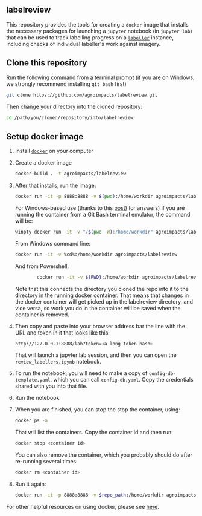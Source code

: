 ## labelreview

This repository provides the tools for creating a `docker` image that installs the necessary packages for launching a `jupyter` notebook (in `jupyter lab`)  that can be used to track labelling progress on a [`labeller`](https://github.com/agroimpacts/labeller) instance, including checks of individual labeller's work against imagery. 


## Clone this repository

Run the following command from a terminal prompt (if you are on Windows, we strongly recommend installing `git bash` first)

```bash
git clone https://github.com/agroimpacts/labelreview.git
```

Then change your directory into the cloned repository:

```bash
cd /path/you/cloned/repository/into/labelreview
```

## Setup docker image

1. Install [`docker`](https://docs.docker.com/get-docker/) on your computer

2. Create a docker image

    ```bash
    docker build . -t agroimpacts/labelreview
    ```
3. After that installs, run the image:

    ```bash
    docker run -it -p 8888:8888 -v $(pwd):/home/workdir agroimpacts/labelreview
    ```

    For Windows-based use (thanks to this [post](https://stackoverflow.com/questions/41485217/mount-current-directory-as-a-volume-in-docker-on-windows-10)) for answers) if you are running the container from a Git Bash terminal emulator, the command will be:

    ```bash
    winpty docker run -it -v "/$(pwd -W):/home/workdir" agroimpacts/labelreview
    ```

    From Windows command line:

    ```bash
    docker run -it -v %cd%:/home/workdir agroimpacts/labelreview
    ```

    And from Powershell:

    ```bash
            docker run -it -v ${PWD}:/home/workdir agroimpacts/labelreview
    ```

    Note that this connects the directory you cloned the repo into it to the directory in the running docker container. That means that changes in the docker container will get picked up in the labelreview directory, and vice versa, so work you do in the container will be saved when the container is removed. 

4. Then copy and paste into your browser address bar the line with the URL and token in it that looks like this:

    ```bash
    http://127.0.0.1:8888/lab?token=<a long token hash>
    ```

   That will launch a jupyter lab session, and then you can open the `review_labellers.ipynb` notebook. 

5. To run the notebook, you will need to make a copy of `config-db-template.yaml`, which you can call `config-db.yaml`. Copy the credentials shared with you into that file. 

6. Run the notebook

7. When you are finished, you can stop the stop the container, using:

    ```bash
    docker ps -a
    ```

    That will list the containers. Copy the container id and then run:

    ```bash
    docker stop <container id>
    ```

    You can also remove the container, which you probably should do after re-running several times:

    ```bash
    docker rm <container id>
    ```

8. Run it again:

    ```bash
    docker run -it -p 8888:8888 -v $repo_path:/home/workdir agroimpacts/labelreview 
    ```

For other helpful resources on using docker, please see [here](https://hamedalemo.github.io/advanced-geo-python/lectures/docker.html#what-is-docker).
